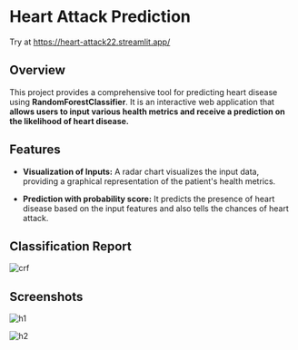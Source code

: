 # Heart Attack Prediction

Try at https://heart-attack22.streamlit.app/

## Overview
This project provides a comprehensive tool for predicting heart disease using **RandomForestClassifier**. It is an interactive web application that **allows users to input various health metrics and receive a prediction on the likelihood of heart disease.**


## Features

- **Visualization of Inputs:** A radar chart visualizes the input data, providing a graphical representation of the patient's health metrics.

- **Prediction with probability score:** It predicts the presence of heart disease based on the input features and also tells the chances of heart attack.

## Classification Report
![crf](https://github.com/user-attachments/assets/da9e1b18-49fc-4426-932b-bf580057d372)

## Screenshots
![h1](https://github.com/user-attachments/assets/53d8a355-b673-4e0e-98a5-edb24f1c9119)

![h2](https://github.com/user-attachments/assets/113de5a5-b0cc-4982-bc53-ccb00eb24ce9)



